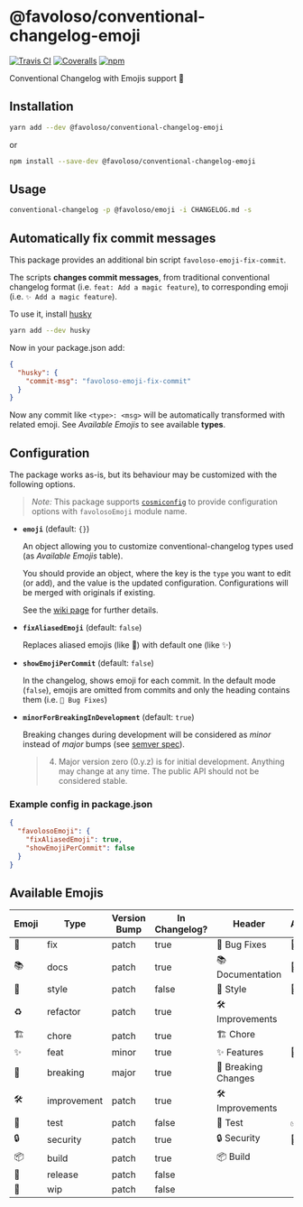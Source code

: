 # @favoloso/conventional-changelog-emoji

[![Travis CI](https://img.shields.io/travis/com/favoloso/conventional-changelog-emoji.svg)](https://travis-ci.com/favoloso/conventional-changelog-emoji)
[![Coveralls](https://img.shields.io/coveralls/github/favoloso/conventional-changelog-emoji/master.svg)](https://coveralls.io/github/favoloso/conventional-changelog-emoji)
[![npm](https://img.shields.io/npm/v/@favoloso/conventional-changelog-emoji.svg)](https://www.npmjs.com/package/@favoloso/conventional-changelog-emoji)

Conventional Changelog with Emojis support 🎉

## Installation

```sh
yarn add --dev @favoloso/conventional-changelog-emoji
```

or

```sh
npm install --save-dev @favoloso/conventional-changelog-emoji
```

## Usage

```sh
conventional-changelog -p @favoloso/emoji -i CHANGELOG.md -s
```

## Automatically fix commit messages

This package provides an additional bin script `favoloso-emoji-fix-commit`.

The scripts **changes commit messages**, from traditional conventional changelog
format (i.e. `feat: Add a magic feature`), to corresponding emoji (i.e. `✨ Add a magic feature`).

To use it, install [husky](https://github.com/typicode/husky)

```sh
yarn add --dev husky
```

Now in your package.json add:

```json
{
  "husky": {
    "commit-msg": "favoloso-emoji-fix-commit"
  }
}
```

Now any commit like `<type>: <msg>` will be automatically transformed with related
emoji. See _Available Emojis_ to see available **types**.

## Configuration

The package works as-is, but its behaviour may be customized with the following options.

> _Note:_ This package supports [`cosmiconfig`](https://github.com/davidtheclark/cosmiconfig#readme) to provide configuration options with `favolosoEmoji` module name.

- **`emoji`** (default: `{}`)

  An object allowing you to customize conventional-changelog types used (as _Available Emojis_ table).

  You should provide an object, where the key is the `type` you want to edit (or add), and the value is the
  updated configuration. Configurations will be merged with originals if existing.

  See the [wiki page](https://github.com/favoloso/conventional-changelog-emoji/wiki/Custom-Emojis) for further details.

- **`fixAliasedEmoji`** (default: `false`)

  Replaces aliased emojis (like 🌠) with default one (like ✨)

- **`showEmojiPerCommit`** (default: `false`)

  In the changelog, shows emoji for each commit. In the default mode (`false`), emojis are omitted from commits and only the heading contains them (i.e. `🐛 Bug Fixes`)

- **`minorForBreakingInDevelopment`** (default: `true`)

  Breaking changes during development will be considered as _minor_ instead of _major_ bumps (see [semver spec](https://semver.org/#spec-item-4)).

  > 4.  Major version zero (0.y.z) is for initial development. Anything may change at any time. The public API should not be considered stable.

### Example config in package.json

```json
{
  "favolosoEmoji": {
    "fixAliasedEmoji": true,
    "showEmojiPerCommit": false
  }
}
```

## Available Emojis

| Emoji | Type        | Version Bump | In Changelog? | Header              | Aliases  |
| ----- | ----------- | ------------ | ------------- | ------------------- | -------- |
| 🐛    | fix         | patch        | true          | 🐛 Bug Fixes        | 🐞       |
| 📚    | docs        | patch        | true          | 📚 Documentation    | 📖       |
| 🎨    | style       | patch        | false         | 🎨 Style            | 💄       |
| ♻️    | refactor    | patch        | true          | 🛠 Improvements      |
| 🏗     | chore       | patch        | true          | 🏗 Chore             |
| ✨    | feat        | minor        | true          | ✨ Features         | 🌟,🌠,💫 |
| 🚨    | breaking    | major        | true          | 🚨 Breaking Changes |
| 🛠     | improvement | patch        | true          | 🛠 Improvements      |
| 🚦    | test        | patch        | false         | 🚦 Test             | ✅       |
| 🔒    | security    | patch        | true          | 🔒 Security         | 🔑       |
| 📦    | build       | patch        | true          | 📦 Build            |
| 🔖    | release     | patch        | false         |                     |
| 🚧    | wip         | patch        | false         |                     |
